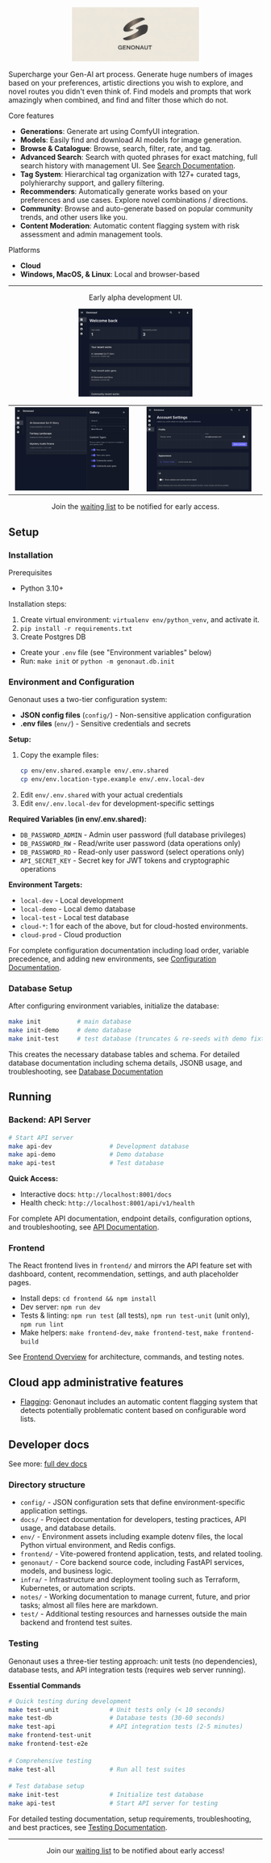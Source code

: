 <p align="center">
  <img src="docs/assets/logo.jpeg" alt="Genonaut" width="50%" />
</p>

Supercharge your Gen-AI art process. Generate huge numbers of images based on your preferences, artistic 
directions you wish to explore, and novel routes you didn't even think of. Find models and prompts that work amazingly 
when combined, and find and filter those which do not.

Core features
- **Generations**: Generate art using ComfyUI integration.
- **Models**: Easily find and download AI models for image generation.
- **Browse & Catalogue**: Browse, search, filter, rate, and tag.
- **Advanced Search**: Search with quoted phrases for exact matching, full search history with management UI. See [Search Documentation](docs/search.md).
- **Tag System**: Hierarchical tag organization with 127+ curated tags, polyhierarchy support, and gallery filtering.
- **Recommenders**: Automatically generate works based on your preferences and use cases. Explore novel combinations /
directions.
- **Community**: Browse and auto-generate based on popular community trends, and other users like you.
- **Content Moderation**: Automatic content flagging system with risk assessment and admin management tools.

Platforms
- **Cloud**
- **Windows, MacOS, & Linux**: Local and browser-based

---

<p align="center">
  Early alpha development UI.
</p>

<!-- Row 1: one image centered -->
<p align="center">
  <a href="docs/screenshots/dash.png">
    <img src="docs/screenshots/dash.png" alt="Dashboard" width="45%">
  </a>
</p>

<!-- Row 2: two images side by side -->
<table>
  <tr>
    <td align="center" width="50%">
      <a href="docs/screenshots/gens.png">
        <img src="docs/screenshots/gens.png" alt="Gens" width="95%">
      </a>
    </td>
    <td align="center" width="50%">
      <a href="docs/screenshots/settings.png">
        <img src="docs/screenshots/settings.png" alt="Settings" width="87%">
      </a>
    </td>
  </tr>
</table>

<p align="center">
  Join the <a href="https://forms.gle/2e2uC3owXLNNS4tTA">waiting list</a> to be notified for early access.
</p>

## Setup
### Installation
Prerequisites
  - Python 3.10+

Installation steps:
1. Create virtual environment: `virtualenv env/python_venv`, and activate it.
2. `pip install -r requirements.txt`
3. Create Postgres DB
  - Create your `.env` file (see "Environment variables" below)
  - Run: `make init` or `python -m genonaut.db.init`

### Environment and Configuration

Genonaut uses a two-tier configuration system:
- **JSON config files** (`config/`) - Non-sensitive application configuration
- **.env files** (`env/`) - Sensitive credentials and secrets

**Setup:**
1. Copy the example files:
   ```bash
   cp env/env.shared.example env/.env.shared
   cp env/env.location-type.example env/.env.local-dev
   ```
2. Edit `env/.env.shared` with your actual credentials
3. Edit `env/.env.local-dev` for development-specific settings

**Required Variables (in env/.env.shared):**
- `DB_PASSWORD_ADMIN` - Admin user password (full database privileges)
- `DB_PASSWORD_RW` - Read/write user password (data operations only)
- `DB_PASSWORD_RO` - Read-only user password (select operations only)
- `API_SECRET_KEY` - Secret key for JWT tokens and cryptographic operations

**Environment Targets:**
- `local-dev` - Local development
- `local-demo` - Local demo database
- `local-test` - Local test database
- `cloud-*`: 1 for each of the above, but for cloud-hosted environments.
- `cloud-prod` - Cloud production

For complete configuration documentation including load order, variable precedence, and adding new environments, see 
[Configuration Documentation](docs/configuration.md).

### Database Setup

After configuring environment variables, initialize the database:

```bash
make init          # main database
make init-demo     # demo database
make init-test     # test database (truncates & re-seeds with demo fixtures)
```

This creates the necessary database tables and schema. For detailed database documentation including schema details, 
JSONB usage, and troubleshooting, see [Database Documentation](docs/db.md)


## Running

### Backend: API Server

```bash
# Start API server
make api-dev                # Development database
make api-demo               # Demo database  
make api-test               # Test database
```

**Quick Access:**
- Interactive docs: `http://localhost:8001/docs`
- Health check: `http://localhost:8001/api/v1/health`

For complete API documentation, endpoint details, configuration options, and troubleshooting, see 
[API Documentation](docs/api.md).

### Frontend

The React frontend lives in `frontend/` and mirrors the API feature set with dashboard, content, recommendation, 
settings, and auth placeholder pages.

- Install deps: `cd frontend && npm install`
- Dev server: `npm run dev`
- Tests & linting: `npm run test` (all tests), `npm run test-unit` (unit only), `npm run lint`
- Make helpers: `make frontend-dev`, `make frontend-test`, `make frontend-build`

See [Frontend Overview](docs/frontend/overview.md) for architecture, commands, and testing notes.

## Cloud app administrative features
- [Flagging](docs/flagging.md): Genonaut includes an automatic content flagging system that detects potentially 
problematic content based on configurable word lists.

## Developer docs
See more: [full dev docs](docs/developer.md)

### Directory structure
- `config/` - JSON configuration sets that define environment-specific application settings.
- `docs/` - Project documentation for developers, testing practices, API usage, and database details.
- `env/` - Environment assets including example dotenv files, the local Python virtual environment, and Redis configs.
- `frontend/` - Vite-powered frontend application, tests, and related tooling.
- `genonaut/` - Core backend source code, including FastAPI services, models, and business logic.
- `infra/` - Infrastructure and deployment tooling such as Terraform, Kubernetes, or automation scripts.
- `notes/` - Working documentation to manage current, future, and prior tasks; almost all files here are markdown.
- `test/` - Additional testing resources and harnesses outside the main backend and frontend test suites.

### Testing
Genonaut uses a three-tier testing approach: unit tests (no dependencies), database tests, and API integration tests 
(requires web server running).

**Essential Commands**
```bash
# Quick testing during development
make test-unit              # Unit tests only (< 10 seconds)
make test-db                # Database tests (30-60 seconds)
make test-api               # API integration tests (2-5 minutes)
make frontend-test-unit
make frontend-test-e2e

# Comprehensive testing
make test-all               # Run all test suites

# Test database setup
make init-test              # Initialize test database
make api-test               # Start API server for testing
```

For detailed testing documentation, setup requirements, troubleshooting, and best practices, see 
[Testing Documentation](docs/testing.md).

---

<p align="center">
  Join our <a href="https://forms.gle/2e2uC3owXLNNS4tTA">waiting list</a> to be notified about early access!
</p>
